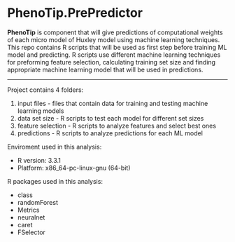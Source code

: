# PhenoTip.PrePredictor
<b>PhenoTip</b> is component that will give predictions of computational weights of each micro model of Huxley model using machine learning techniques.
This repo contains R scripts that will be used as first step before training ML model and predicting. R scripts use different machine learning techniques for preforming feature selection, calculating training set size and finding appropriate machine learning model that will be used in predictions. 
<hr/>
Project contains 4 folders:
<ol>
  <li>input files - files that contain data for training and testing machine learning models</li>
  <li>data set size - R scripts to test each model for different set sizes</li>
  <li>feature selection - R scripts to analyze features and select best ones</li>
  <li>predictions - R scripts to analyze predictions for each ML model</li>
</ol>

Enviroment used in this analysis:<br>
<ul>
  <li>R version: 3.3.1</li>
  <li>Platform: x86_64-pc-linux-gnu (64-bit)</li>
</ul>

R packages used in this analysis:
<ul>
  <li>class</li>
  <li>randomForest</li>
  <li>Metrics</li>
  <li>neuralnet</li>
  <li>caret</li>
  <li>FSelector</li>
</ul>
